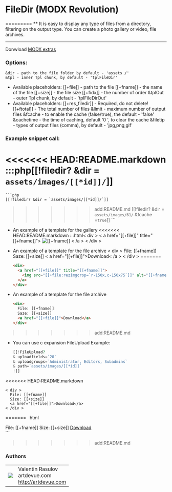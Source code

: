 # FileDir (MODX Revolution)
=========
** It is easy to display any type of files from a directory, filtering on the output type.
You can create a photo gallery or video, file archives.

----------------------------------------

Donwload [MODX extras](http://modx.com/extras/package/filedir)

### Options:

    &dir - path to the file folder by default - 'assets /'
    &tpl - inner Tpl chunk, by default - 'tplFileDir'
*   Available placeholders:
    [[+file]] - path to the file
    [[+fname]] - the name of the file
    [[+size]] - the file size
    [[+fidx]] - the number of order
    &tplOut - outer Tpl chunk, by default - 'tplFileDirOut'
*   Available placeholders:
    [[+res_filedir]] - Required, do not delete!
    [[+ftotal]] - The total number of files
    &limit - maximum number of output files
    &fcache - to enable the cache (false/true), the default - 'false'
    &cachetime - the time of caching, default '0 ', to clear the cache
    &filetip - types of output files (comma), by default - 'jpg,png,gif'

### Example snippet call:
<<<<<<< HEAD:README.markdown
    :::php[[!filedir? &dir = `assets/images/[[*id]]/`]]
=======
	```php
    [[!filedir? &dir = `assets/images/[[*id]]/`]]
>>>>>>> add:README.md
    [[!filedir? &dir = `assets/images/61/` &fcache =`true`]]
    ```
    
*   An example of a template for the gallery
<<<<<<< HEAD:README.markdown
    :::html< div >
      < a href="[[+file]]" title="[[+fname]]">
        <img src="[[+file:rezimgcrop=`r-150x,c-150x75`]]" alt="[[+fname]]">
      < /a >
    < /div >

*   An example of a template for the file archive
    < div >
      File: [[+fname]]
      Saze: [[+size]]
      < a href="[[+file]]">Download< /a >
    < /div >
=======
	```html
    <div>
      <a href="[[+file]]" title="[[+fname]]">
        <img src="[[+file:rezimgcrop=`r-150x,c-150x75`]]" alt="[[+fname]]">
      </a>
    </div>
    ```

*   An example of a template for the file archive
	```html
    <div>
      File: [[+fname]]
      Saze: [[+size]]
      <a href="[[+file]]">Download</a>
    </div>
    ```
>>>>>>> add:README.md

*   You can use c expansion FileUpload
    Example:
    ```php
    [[!FileUpload?
    & uploadfields=`20`
    & uploadgroups=`Administrator, Editors, Subadmins`
    & path=`assets/images/[[*id]]`
    !]]
<<<<<<< HEAD:README.markdown

    < div >
      File: [[+fname]]
      Size: [[+size]]
      <a href="[[+file]]">Download</a>
    < /div >
=======
    ```
    ```html
    <div>
      File: [[+fname]]
      Size: [[+size]]
      <a href="[[+file]]">Download</a>
    </div>
    ```
>>>>>>> add:README.md

### Authors
<table>
  <tr>
    <td><img src="http://www.gravatar.com/avatar/39ef1c740deff70b054c1d9ae8f86d02?s=60"></td><td valign="middle">Valentin Rasulov<br>artdevue.com<br><a href="http://artdevue.com">http://artdevue.com</a></td>
  </tr>
</table>
